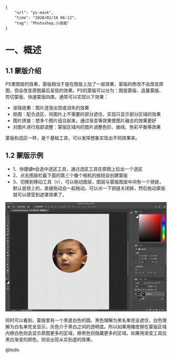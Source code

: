 ```
{
    "url": "ps-mask",
    "time": "2020/02/18 06:12",
    "tag": "Photoshop,小技能"
}
```

# 一、概述

## 1.1 蒙版介绍

PS里图层的效果，蒙版相当于是在图层上加了一层效果，蒙版的修改不会改变原图，但会改变原图最后呈现的效果。PS的蒙版可以分为：图层蒙版、适量蒙版、剪切蒙版、快速蒙版四类。通常可以实现以下效果：

- 渐隐效果：图片逐渐出现或消失的效果
- 抠图：配合选区，将图片上不需要的部分遮住，实现只显示部分区域的效果
- 图片拼接：想多个图片组合起来，通过渐变等效果使图片融合的效果更好
- 对图片进行局部调整：蒙版区域内的图片调整色阶、曲线、色彩平衡等效果

蒙版和选区一样，是个基础工具，可以发挥想象实现出不同效果来。

## 1.2 蒙版示例

- 1、快捷键`M`会选中选区工具，通过选区工具在原图上拉出一个选区
- 2、点击图层栏最下面的第三个像个相机的按钮会创建蒙版
- 3、切换到移动工具（`V`），可以拖动图层，图层与蒙版图层中间有一个锁链，默认是锁上的，直接拖动会一起拖动。可以点一下锁链关闭掉，然后拖动蒙版就可以感受到遮罩效果了。

![](../../static/uploads/WX20201106-100659.png)



同时可以看到，蒙版里有一个黑底白色的圆。黑色理解为黑名单完全遮住，白色理解为白名单完全显示，灰色介于黑白之间的透明度。所以如果用橡皮擦在蒙版区域内擦白色则会显示原图更多的区域，擦黑色则隐藏更多的区域，如果用渐变工具拉黑白渐变的颜色，则会出现从实到虚的效果。

@todo